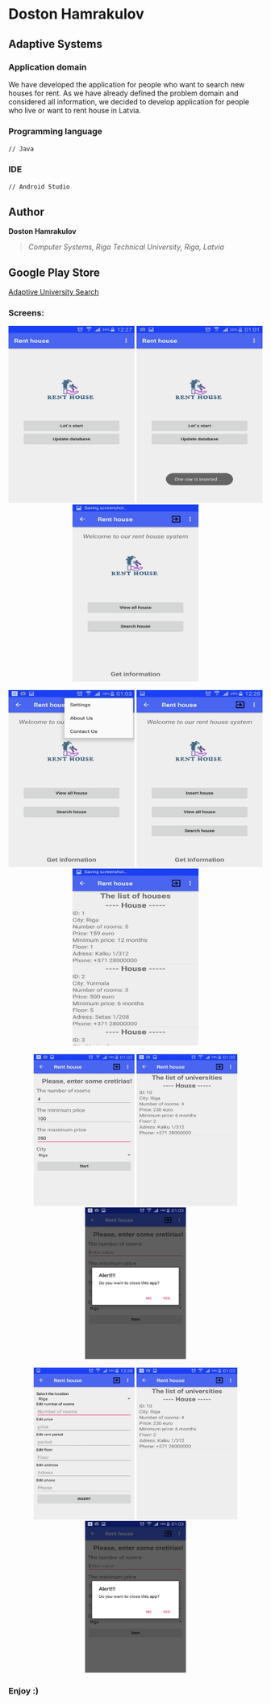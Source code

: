 # Doston Hamrakulov

## Adaptive Systems
### Application domain  
We have developed the application for people who want to search new houses for rent. As we have already defined the problem domain and considered all information, we decided to develop application for people who live or want to rent house in Latvia.



### Programming language
```[java]
// Java 
```

### IDE
```[androidstudio]
// Android Studio
```

## Author
**Doston Hamrakulov**
>*Computer Systems, Riga Technical University, Riga, Latvia*

## Google Play Store

<a href="https://play.google.com/store/apps/details?id=com.idoston.adaptivesystem&hl=en">Adaptive University Search</a>


### Screens:


<p align="center">
	<img width="250px" height="350px" src="https://github.com/dostonhamrakulov/Rent-House-Adaptive-App/blob/master/images/images_1.jpg" />
	<img width="250px" height="350px" src="https://github.com/dostonhamrakulov/Rent-House-Adaptive-App/blob/master/images/images_2.jpg" />
	<img width="250px" height="350px" src="https://github.com/dostonhamrakulov/Rent-House-Adaptive-App/blob/master/images/images_3.jpg" />
</p>
<p align="center">
	<img width="250px" height="350px" src="https://github.com/dostonhamrakulov/Rent-House-Adaptive-App/blob/master/images/images_4.jpg" />
	<img width="250px" height="350px" src="https://github.com/dostonhamrakulov/Rent-House-Adaptive-App/blob/master/images/images_5.jpg" />
	<img width="250px" height="350px" src="https://github.com/dostonhamrakulov/Rent-House-Adaptive-App/blob/master/images/images_6.jpg" />
</p>
<p align="center">
	<img width="200px" height="300px" src="https://github.com/dostonhamrakulov/Rent-House-Adaptive-App/blob/master/images/images_7.jpg" />
	<img width="200px" height="300px" src="https://github.com/dostonhamrakulov/Rent-House-Adaptive-App/blob/master/images/images_8.jpg" />
	<img width="200px" height="300px" src="https://github.com/dostonhamrakulov/Rent-House-Adaptive-App/blob/master/images/images_9.jpg" />
</p>
<p align="center">
	<img width="200px" height="300px" src="https://github.com/dostonhamrakulov/Rent-House-Adaptive-App/blob/master/images/images_10.jpg" />
	<img width="200px" height="300px" src="https://github.com/dostonhamrakulov/Rent-House-Adaptive-App/blob/master/images/images_8.jpg" />
	<img width="200px" height="300px" src="https://github.com/dostonhamrakulov/Rent-House-Adaptive-App/blob/master/images/images_9.jpg" />
</p>

### Enjoy :)